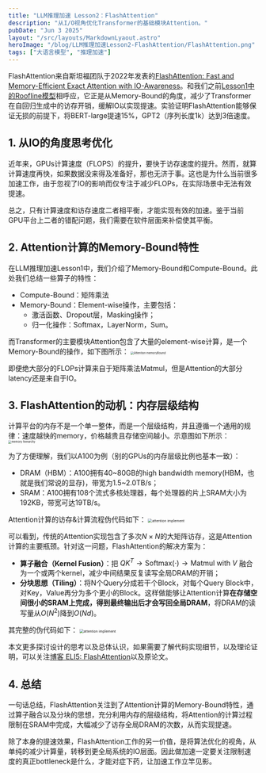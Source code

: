 ```yaml
---
title: "LLM推理加速 Lesson2：FlashAttention"
description: "从I/O视角优化Transformer的基础模块Attention。"
pubDate: "Jun 3 2025"
layout: "/src/layouts/MarkdownLyaout.astro"
heroImage: "/blog/LLM推理加速Lesson2-FlashAttention/FlashAttention.png"
tags: ["大语言模型", "推理加速"]
---
```


FlashAttention来自斯坦福团队于2022年发表的[FlashAttention: Fast and Memory-Efficient Exact Attention with IO-Awareness](https://arxiv.org/abs/2205.14135)。和我们之前[Lesson1中的Roofline模型](llm推理加速lesson1-roofline模型)相呼应，它正是从Memory-Bound的角度，减少了Transformer在自回归生成中的访存开销，缓解IO以实现提速。实验证明FlashAttention能够保证无损的前提下，将BERT-large提速15%，GPT2（序列长度1k）达到3倍速度。

## 1. 从IO的角度思考优化
近年来，GPUs计算速度（FLOPS）的提升，要快于访存速度的提升。然而，就算计算速度再快，如果数据没来得及准备好，那也无济于事。这也是为什么当前很多加速工作，由于忽视了IO的影响而仅专注于减少FLOPs，在实际场景中无法有效提速。

总之，只有计算速度和访存速度二者相平衡，才能实现有效的加速。鉴于当前GPU平台上二者的错配问题，我们需要在软件层面来补偿使其平衡。

## 2. Attention计算的Memory-Bound特性
在LLM推理加速Lesson1中，我们介绍了Memory-Bound和Compute-Bound。此处我们总结一些算子的特性：
- Compute-Bound：矩阵乘法
- Memory-Bound：Element-wise操作，主要包括：
    - 激活函数、Dropout层，Masking操作；
    - 归一化操作：Softmax，LayerNorm，Sum。

而Transformer的主要模块Attention包含了大量的element-wise计算，是一个Memory-Bound的操作，如下图所示：
<img src="\blog\LLM推理加速Lesson2-FlashAttention\Attention_memoryBound.png" alt="Attention memoryBound" style="zoom:40%;"/>

即便绝大部分的FLOPs计算来自于矩阵乘法Matmul，但是Attention的大部分latency还是来自于IO。

## 3. FlashAttention的动机：内存层级结构
计算平台的内存不是一个单一整体，而是一个层级结构，并且遵循一个通用的规律：速度越快的memory，价格越贵且存储空间越小。示意图如下所示：
<img src="\blog\LLM推理加速Lesson2-FlashAttention\memory_hierarchy.png" alt="memory hierarchy" style="zoom:40%;"/>

为了方便理解，我们以A100为例（别的GPUs的内存层级比例也基本一致）：
- DRAM（HBM）：A100拥有40\~80GB的high bandwidth memory(HBM，也就是我们常说的显存)，带宽为1.5\~2.0TB/s；
- SRAM：A100拥有108个流式多核处理器，每个处理器的片上SRAM大小为192KB，带宽可达19TB/s。

Attention计算的访存\&计算流程伪代码如下：
<img src="\blog\LLM推理加速Lesson2-FlashAttention\attention_implement.png" alt="attention implement" style="zoom:50%;"/>

可以看到，传统的Attention实现包含了多次$N\times N$的大矩阵访存，这是Attention计算的主要瓶颈。针对这一问题，FlashAttention的解决方案为：
- **算子融合（Kernel Fusion）**：把 $QK^{T}\to \text{Softmax}(\cdot)\to \text{Matmul with } V$ 融合为一个或两个kernel，减少中间结果反复读写全局DRAM的开销；
- **分块思想（Tiling）**：将N个Query分成若干个Block，对每个Query Block中，对Key，Value再分为多个更小的Block。这样做能够让Attention计算**在存储空间很小的SRAM上完成，得到最终输出后才会写回全局DRAM**，将DRAM的读写量从$O(N^2)$降到$O(Nd)$。

其完整的伪代码如下：
<img src="\blog\LLM推理加速Lesson2-FlashAttention\FlashAttention_algorithm.png" alt="attention implement" style="zoom:50%;"/>

本文更多探讨设计的思考以及总体认识，如果需要了解代码实现细节，以及理论证明，可以关注[博客 ELI5: FlashAttention](https://gordicaleksa.medium.com/eli5-flash-attention-5c44017022ad)以及原论文。

## 4. 总结
一句话总结，FlashAttention关注到了Attention计算的Memory-Bound特性，通过算子融合以及分块的思想，充分利用内存的层级结构，将Attention的计算过程限制在SRAM中完成，大幅减少了访存全局DRAM的次数，从而实现提速。

除了本身的提速效果，FlashAttention工作的另一价值，是将算法优化的视角，从单纯的减少计算量，转移到更全局系统的IO层面。因此做加速一定要关注限制速度的真正bottleneck是什么，才能对症下药，让加速工作立竿见影。




